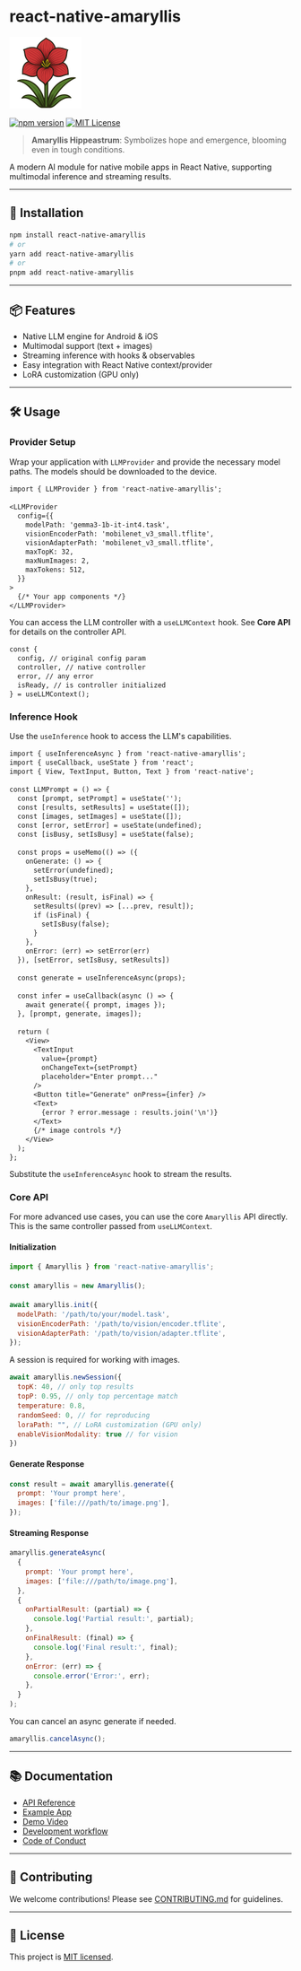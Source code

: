 # react-native-amaryllis

![amaryllis](docs/amaryllis-128.png)

[![npm version](https://img.shields.io/npm/v/react-native-amaryllis.svg)](https://www.npmjs.com/package/react-native-amaryllis) [![MIT License](https://img.shields.io/badge/license-MIT-blue.svg)](LICENSE)

> **Amaryllis Hippeastrum**: Symbolizes hope and emergence, blooming even in tough conditions.

A modern AI module for native mobile apps in React Native, supporting multimodal inference and streaming results.

---

## 🚀 Installation

```sh
npm install react-native-amaryllis
# or
yarn add react-native-amaryllis
# or
pnpm add react-native-amaryllis
```

---

## 📦 Features

- Native LLM engine for Android & iOS
- Multimodal support (text + images)
- Streaming inference with hooks & observables
- Easy integration with React Native context/provider
- LoRA customization (GPU only)

---

## 🛠️ Usage

### Provider Setup

Wrap your application with `LLMProvider` and provide the necessary model paths. The models should be downloaded to the device.

```tsx
import { LLMProvider } from 'react-native-amaryllis';

<LLMProvider
  config={{
    modelPath: 'gemma3-1b-it-int4.task',
    visionEncoderPath: 'mobilenet_v3_small.tflite',
    visionAdapterPath: 'mobilenet_v3_small.tflite',
    maxTopK: 32,
    maxNumImages: 2,
    maxTokens: 512,
  }}
>
  {/* Your app components */}
</LLMProvider>
```

You can access the LLM controller with a `useLLMContext` hook. See **Core API** for details on the controller API.

```tsx
const {
  config, // original config param
  controller, // native controller
  error, // any error
  isReady, // is controller initialized
} = useLLMContext();
```

### Inference Hook

Use the `useInference` hook to access the LLM's capabilities.

```tsx
import { useInferenceAsync } from 'react-native-amaryllis';
import { useCallback, useState } from 'react';
import { View, TextInput, Button, Text } from 'react-native';

const LLMPrompt = () => {
  const [prompt, setPrompt] = useState('');
  const [results, setResults] = useState([]);
  const [images, setImages] = useState([]);
  const [error, setError] = useState(undefined);
  const [isBusy, setIsBusy] = useState(false);

  const props = useMemo(() => ({
    onGenerate: () => {
      setError(undefined);
      setIsBusy(true);
    },
    onResult: (result, isFinal) => {
      setResults((prev) => [...prev, result]);
      if (isFinal) {
        setIsBusy(false);
      }
    },
    onError: (err) => setError(err)
  }), [setError, setIsBusy, setResults])

  const generate = useInferenceAsync(props);

  const infer = useCallback(async () => {
    await generate({ prompt, images });
  }, [prompt, generate, images]);

  return (
    <View>
      <TextInput
        value={prompt}
        onChangeText={setPrompt}
        placeholder="Enter prompt..."
      />
      <Button title="Generate" onPress={infer} />
      <Text>
        {error ? error.message : results.join('\n')}
      </Text>
      {/* image controls */}
    </View>
  );
};
```

Substitute the `useInferenceAsync` hook to stream the results.

### Core API

For more advanced use cases, you can use the core `Amaryllis` API directly.
This is the same controller passed from `useLLMContext`.

#### Initialization

```javascript
import { Amaryllis } from 'react-native-amaryllis';

const amaryllis = new Amaryllis();

await amaryllis.init({
  modelPath: '/path/to/your/model.task',
  visionEncoderPath: '/path/to/vision/encoder.tflite',
  visionAdapterPath: '/path/to/vision/adapter.tflite',
});
```

A session is required for working with images.

```javascript
await amaryllis.newSession({
  topK: 40, // only top results
  topP: 0.95, // only top percentage match
  temperature: 0.8,
  randomSeed: 0, // for reproducing
  loraPath: "", // LoRA customization (GPU only)
  enableVisionModality: true // for vision
})
```

#### Generate Response

```javascript
const result = await amaryllis.generate({
  prompt: 'Your prompt here',
  images: ['file:///path/to/image.png'],
});
```

#### Streaming Response

```javascript
amaryllis.generateAsync(
  {
    prompt: 'Your prompt here',
    images: ['file:///path/to/image.png'],
  },
  {
    onPartialResult: (partial) => {
      console.log('Partial result:', partial);
    },
    onFinalResult: (final) => {
      console.log('Final result:', final);
    },
    onError: (err) => {
      console.error('Error:', err);
    },
  }
);
```

You can cancel an async generate if needed.

```javascript
amaryllis.cancelAsync();
```

---

## 📚 Documentation

- [API Reference](src/Types.ts)
- [Example App](example/)
- [Demo Video](docs/demo.mp4)
- [Development workflow](CONTRIBUTING.md)
- [Code of Conduct](CODE_OF_CONDUCT.md)

---

## 🤝 Contributing

We welcome contributions! Please see [CONTRIBUTING.md](CONTRIBUTING.md) for guidelines.

---

## 📄 License

This project is [MIT licensed](LICENSE).
